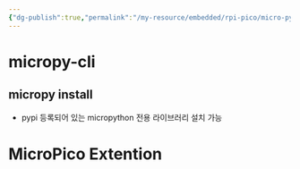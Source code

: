 ```yaml
---
{"dg-publish":true,"permalink":"/my-resource/embedded/rpi-pico/micro-python/","dgPassFrontmatter":true,"created":"2023-12-13T17:50:08.586+09:00","updated":"2023-12-14T17:37:14.926+09:00"}
---
```


# micropy-cli
## micropy install
 - pypi 등록되어 있는 micropython 전용 라이브러리 설치 가능
# MicroPico Extention

